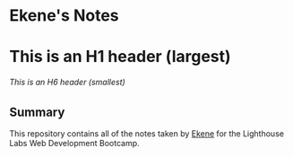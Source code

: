 # Ekene's Notes
# This is an H1 header (largest)
###### This is an H6 header (smallest)

## Summary 

This repository contains all of the notes taken by [Ekene](https://github.com/ekeneezeani) for the Lighthouse Labs Web Development Bootcamp.
